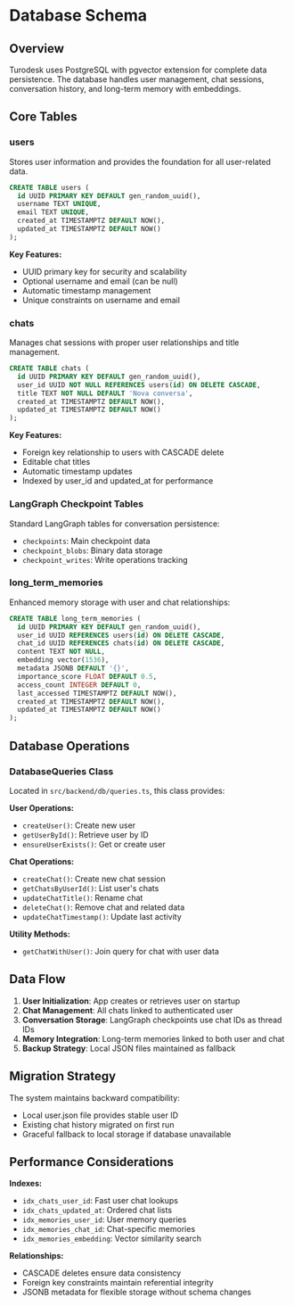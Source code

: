 # Database Schema

## Overview

Turodesk uses PostgreSQL with pgvector extension for complete data persistence. The database handles user management, chat sessions, conversation history, and long-term memory with embeddings.

## Core Tables

### users
Stores user information and provides the foundation for all user-related data.

```sql
CREATE TABLE users (
  id UUID PRIMARY KEY DEFAULT gen_random_uuid(),
  username TEXT UNIQUE,
  email TEXT UNIQUE,
  created_at TIMESTAMPTZ DEFAULT NOW(),
  updated_at TIMESTAMPTZ DEFAULT NOW()
);
```

**Key Features:**
- UUID primary key for security and scalability
- Optional username and email (can be null)
- Automatic timestamp management
- Unique constraints on username and email

### chats
Manages chat sessions with proper user relationships and title management.

```sql
CREATE TABLE chats (
  id UUID PRIMARY KEY DEFAULT gen_random_uuid(),
  user_id UUID NOT NULL REFERENCES users(id) ON DELETE CASCADE,
  title TEXT NOT NULL DEFAULT 'Nova conversa',
  created_at TIMESTAMPTZ DEFAULT NOW(),
  updated_at TIMESTAMPTZ DEFAULT NOW()
);
```

**Key Features:**
- Foreign key relationship to users with CASCADE delete
- Editable chat titles
- Automatic timestamp updates
- Indexed by user_id and updated_at for performance

### LangGraph Checkpoint Tables
Standard LangGraph tables for conversation persistence:

- `checkpoints`: Main checkpoint data
- `checkpoint_blobs`: Binary data storage
- `checkpoint_writes`: Write operations tracking

### long_term_memories
Enhanced memory storage with user and chat relationships:

```sql
CREATE TABLE long_term_memories (
  id UUID PRIMARY KEY DEFAULT gen_random_uuid(),
  user_id UUID REFERENCES users(id) ON DELETE CASCADE,
  chat_id UUID REFERENCES chats(id) ON DELETE CASCADE,
  content TEXT NOT NULL,
  embedding vector(1536),
  metadata JSONB DEFAULT '{}',
  importance_score FLOAT DEFAULT 0.5,
  access_count INTEGER DEFAULT 0,
  last_accessed TIMESTAMPTZ DEFAULT NOW(),
  created_at TIMESTAMPTZ DEFAULT NOW(),
  updated_at TIMESTAMPTZ DEFAULT NOW()
);
```

## Database Operations

### DatabaseQueries Class
Located in `src/backend/db/queries.ts`, this class provides:

**User Operations:**
- `createUser()`: Create new user
- `getUserById()`: Retrieve user by ID
- `ensureUserExists()`: Get or create user

**Chat Operations:**
- `createChat()`: Create new chat session
- `getChatsByUserId()`: List user's chats
- `updateChatTitle()`: Rename chat
- `deleteChat()`: Remove chat and related data
- `updateChatTimestamp()`: Update last activity

**Utility Methods:**
- `getChatWithUser()`: Join query for chat with user data

## Data Flow

1. **User Initialization**: App creates or retrieves user on startup
2. **Chat Management**: All chats linked to authenticated user
3. **Conversation Storage**: LangGraph checkpoints use chat IDs as thread IDs
4. **Memory Integration**: Long-term memories linked to both user and chat
5. **Backup Strategy**: Local JSON files maintained as fallback

## Migration Strategy

The system maintains backward compatibility:
- Local user.json file provides stable user ID
- Existing chat history migrated on first run
- Graceful fallback to local storage if database unavailable

## Performance Considerations

**Indexes:**
- `idx_chats_user_id`: Fast user chat lookups
- `idx_chats_updated_at`: Ordered chat lists
- `idx_memories_user_id`: User memory queries
- `idx_memories_chat_id`: Chat-specific memories
- `idx_memories_embedding`: Vector similarity search

**Relationships:**
- CASCADE deletes ensure data consistency
- Foreign key constraints maintain referential integrity
- JSONB metadata for flexible storage without schema changes